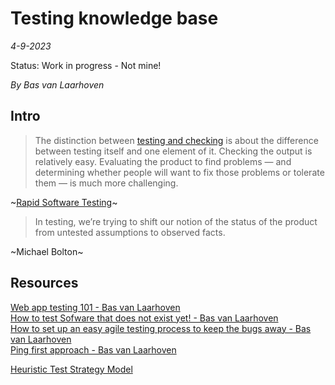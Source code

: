 # Testing knowledge base
*4-9-2023*

Status: Work in progress - Not mine!

*By Bas van Laarhoven*

## Intro

> The distinction between [testing and checking](http://www.satisfice.com/blog/archives/856) is about the difference between testing itself and one element of it. Checking the output is relatively easy. Evaluating the product to find problems — and determining whether people will want to fix those problems or tolerate them — is much more challenging.

~[Rapid Software Testing](https://developsense.com/resources)~

> In testing, we’re trying to shift our notion of the status of the product from untested assumptions to observed facts.

~Michael Bolton~

## Resources

[Web app testing 101 - Bas van Laarhoven](https://medium.com/@bas_57051/web-application-testing-101-cf921300011a)  
[How to test Sofware that does not exist yet! - Bas van Laarhoven](https://medium.com/@bas_57051/how-to-test-software-that-doesnt-exist-yet-4be7a5bf3ac3)  
[How to set up an easy agile testing process to keep the bugs away - Bas van Laarhoven](https://medium.com/@bas_57051/how-to-set-up-an-easy-agile-testing-process-to-keep-the-bugs-away-418e1ee7aaa7)  
[Ping first approach - Bas van Laarhoven](https://medium.com/@bas_57051/software-testing-when-there-is-coffee-but-no-cup-ab8a9f9ae6c6)  

[Heuristic Test Strategy Model](https://www.satisfice.com/download/heuristic-test-strategy-model)